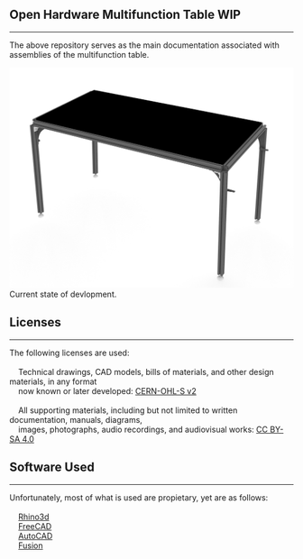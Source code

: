 ## Open Hardware Multifunction Table WIP ##
___
The above repository serves as the main documentation associated with assemblies of the multifunction table.

![00092025](SUPPORTING-MATERIALS/PHOTOS/00092025.jpg "WIP Photo")<br>
Current state of devlopment.

## Licenses ##
___
The following licenses are used:<br><br>
&nbsp;&nbsp;&nbsp;&nbsp;Technical drawings, CAD models, bills of materials, and other design materials, in any format<br>
&nbsp;&nbsp;&nbsp;&nbsp;now known or later developed: [CERN-OHL-S v2](LICENSE)<br><br>
&nbsp;&nbsp;&nbsp;&nbsp;All supporting materials, including but not limited to written documentation, manuals, diagrams,<br>
&nbsp;&nbsp;&nbsp;&nbsp;images, photographs, audio recordings, and audiovisual works: [CC BY-SA 4.0](https://creativecommons.org/licenses/by-sa/4.0/legalcode)

## Software Used ##
___
Unfortunately, most of what is used are propietary, yet are as follows:<br><br>
&nbsp;&nbsp;&nbsp;&nbsp;[Rhino3d](https://www.rhino3d.com/)<br>
&nbsp;&nbsp;&nbsp;&nbsp;[FreeCAD](https://www.freecad.org/index.php?lang=en)<br>
&nbsp;&nbsp;&nbsp;&nbsp;[AutoCAD](https://www.autodesk.com/products/autocad/overview)<br>
&nbsp;&nbsp;&nbsp;&nbsp;[Fusion](https://www.autodesk.com/products/fusion-360/overview)<br><br>